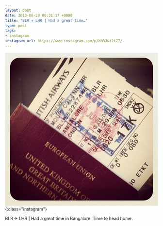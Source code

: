 ```yaml
---
layout: post
date: 2013-06-29 00:31:17 +0000
title: "BLR ✈ LHR | Had a great time…"
type: post
tags:
- instagram
instagram_url: https://www.instagram.com/p/bH3JwtJt77/
---
```


![Instagram - bH3JwtJt77](/img/bH3JwtJt77.jpg){:class="instagram"}

BLR ✈ LHR | Had a great time in Bangalore. Time to head home.
